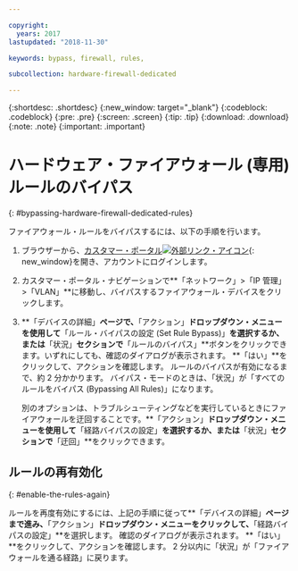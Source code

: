 ```yaml
---

copyright:
  years: 2017
lastupdated: "2018-11-30"

keywords: bypass, firewall, rules,

subcollection: hardware-firewall-dedicated

---
```


{:shortdesc: .shortdesc}
{:new_window: target="_blank"}
{:codeblock: .codeblock}
{:pre: .pre}
{:screen: .screen}
{:tip: .tip}
{:download: .download}
{:note: .note}
{:important: .important}

# ハードウェア・ファイアウォール (専用) ルールのバイパス
{: #bypassing-hardware-firewall-dedicated-rules}

ファイアウォール・ルールをバイパスするには、以下の手順を行います。

1. ブラウザーから、[カスタマー・ポータル![外部リンク・アイコン](../../icons/launch-glyph.svg "外部リンク・アイコン")](https://control.softlayer.com/){: new_window}を開き、アカウントにログインします。
2. カスタマー・ポータル・ナビゲーションで**「ネットワーク」>「IP 管理」>「VLAN」**に移動し、バイパスするファイアウォール・デバイスをクリックします。
3. **「デバイスの詳細」**ページで、**「アクション」**ドロップダウン・メニューを使用して**「ルール・バイパスの設定 (Set Rule Bypass)」**を選択するか、または**「状況」**セクションで**「ルールのバイパス」**ボタンをクリックできます。いずれにしても、確認のダイアログが表示されます。 **「はい」**をクリックして、アクションを確認します。 ルールのバイパスが有効になるまで、約 2 分かかります。 バイパス・モードのときは、「状況」が「すべてのルールをバイパス (Bypassing All Rules)」になります。

	別のオプションは、トラブルシューティングなどを実行しているときにファイアウォールを迂回することです。**「アクション」**ドロップダウン・メニューを使用して**「経路バイパスの設定」**を選択するか、または**「状況」**セクションで**「迂回」**をクリックできます。

## ルールの再有効化
{: #enable-the-rules-again}

ルールを再度有効にするには、上記の手順に従って**「デバイスの詳細」**ページまで進み、**「アクション」**ドロップダウン・メニューをクリックして、**「経路バイパスの設定」**を選択します。 確認のダイアログが表示されます。 **「はい」**をクリックして、アクションを確認します。 2 分以内に「状況」が「ファイアウォールを通る経路」に戻ります。
